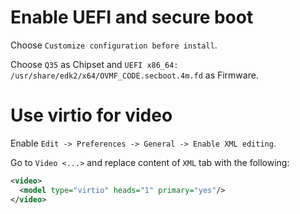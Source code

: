 # Enable UEFI and secure boot

Choose `Customize configuration before install`.

Choose `Q35` as Chipset and `UEFI x86_64: /usr/share/edk2/x64/OVMF_CODE.secboot.4m.fd` as Firmware.

# Use virtio for video

Enable `Edit -> Preferences -> General -> Enable XML editing`.

Go to `Video <...>` and replace content of `XML` tab with the following:

```xml
<video>
  <model type="virtio" heads="1" primary="yes"/>
</video>
```
